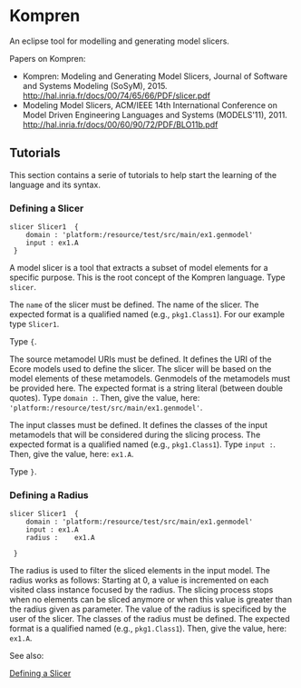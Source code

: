 Kompren
=======

An eclipse tool for modelling and generating model slicers.

Papers on Kompren:

- Kompren: Modeling and Generating Model Slicers, Journal of Software and Systems Modeling (SoSyM), 2015. http://hal.inria.fr/docs/00/74/65/66/PDF/slicer.pdf
- Modeling Model Slicers, ACM/IEEE 14th International Conference on Model Driven Engineering Languages and Systems (MODELS'11), 2011. http://hal.inria.fr/docs/00/60/90/72/PDF/BLO11b.pdf

## Tutorials

This section contains a serie of tutorials to help start the learning of the language and its syntax. 

### <a name="Defining-a-Slicer"></a>Defining a Slicer

```
slicer Slicer1  {
 	domain : 'platform:/resource/test/src/main/ex1.genmodel' 
 	input : ex1.A 
 }
```
A model slicer is a tool that extracts a subset of model elements for a specific purpose. This is the root concept of the Kompren language. Type `slicer`. 

The `name` of the slicer must be defined. The name of the slicer. The expected format is a qualified named (e.g., `pkg1.Class1`).  For our example type `Slicer1`. 

Type `{`. 

The source metamodel URIs must be defined. It defines the URI of the Ecore models used to define the slicer. The slicer will be based on the model elements of these metamodels. Genmodels of the metamodels must be provided here. The expected format is a string literal (between double quotes). 
Type `domain :`. 
Then, give the value, here: `'platform:/resource/test/src/main/ex1.genmodel'`.

The input classes must be defined. It defines the classes of the input metamodels that will be considered during the slicing process. The expected format is a qualified named (e.g., `pkg1.Class1`). 
Type `input :`. 
Then, give the value, here: `ex1.A`. 


Type `}`. 


### <a name="Defining-a-Radius"></a>Defining a Radius

```
slicer Slicer1  {
 	domain : 'platform:/resource/test/src/main/ex1.genmodel' 
 	input : ex1.A 
 	radius : 	ex1.A 

 }
```
The radius is used to filter the sliced elements in the input model. The radius works as follows: Starting at 0, a value is incremented on each visited class instance focused by the radius. The slicing process stops when no elements can be sliced anymore or when this value is greater than the radius given as parameter. The value of the radius is specificed by the user of the slicer. The classes of the radius must be defined. The expected format is a qualified named (e.g., `pkg1.Class1`). 
Then, give the value, here: `ex1.A`.


See also:

[Defining a Slicer](#Defining-a-Slicer)

